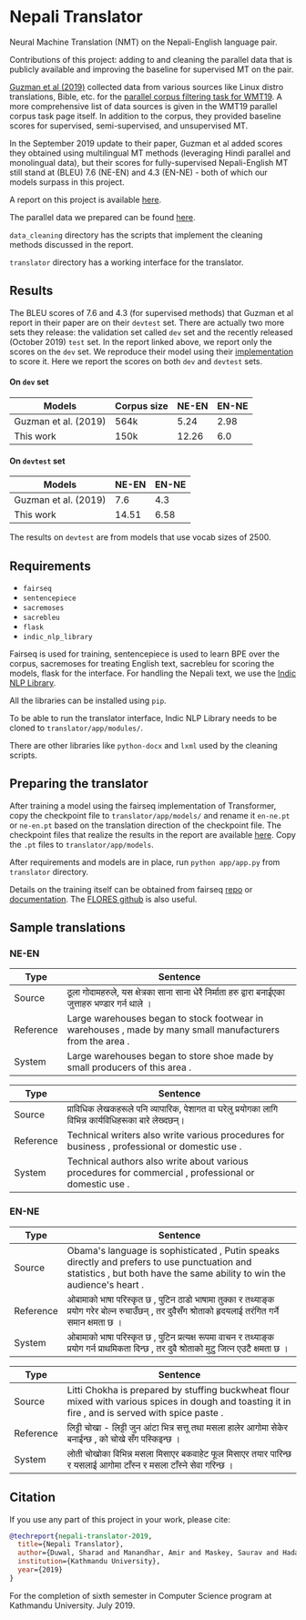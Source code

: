 # Nepali Translator

Neural Machine Translation (NMT) on the Nepali-English language pair. 

Contributions of this project: adding to and cleaning the parallel data that is publicly available and improving the baseline for supervised MT on the pair. 

[Guzman et al (2019)](https://www.aclweb.org/anthology/D19-1632/) collected data from various sources like Linux distro translations, Bible, etc. for the [parallel corpus filtering task for WMT19](http://www.statmt.org/wmt19/parallel-corpus-filtering.html). A more comprehensive list of data sources is given in the WMT19 parallel corpus task page itself. In addition to the corpus, they provided baseline scores for supervised, semi-supervised, and unsupervised MT.

In the September 2019 update to their paper, Guzman et al added scores they obtained using multilingual MT methods (leveraging Hindi parallel and monolingual data), but their scores for fully-supervised Nepali-English MT still stand at (BLEU) 7.6 (NE-EN) and 4.3 (EN-NE) - both of which our models surpass in this project.

A report on this project is available [here](https://drive.google.com/open?id=16F4e1Wr3ElosFnoVfZrEId4N0be2JPG4).

The parallel data we prepared can be found [here](https://drive.google.com/open?id=1UThfJKJFvDgTu263DNbz-WPNLqoARZ_0).

`data_cleaning` directory has the scripts that implement the cleaning methods discussed in the report.

`translator` directory has a working interface for the translator. 

## Results

The BLEU scores of 7.6 and 4.3 (for supervised methods) that Guzman et al report in their paper are on their `devtest` set. There are actually two more sets they release: the validation set called `dev` set and the recently released (October 2019) `test` set. In the report linked above, we report only the scores on the `dev` set. We reproduce their model using their [implementation](https://github.com/facebookresearch/flores/) to score it. Here we report the scores on both `dev` and `devtest` sets.

#### On `dev` set
|Models   |Corpus size  |NE-EN   |EN-NE   |
|---|---|---|---|
|Guzman et al. (2019)   |564k   |5.24   |2.98   |
|This work   |150k   |12.26   |6.0   |

#### On `devtest` set
|Models   |NE-EN   |EN-NE   |
|---|---|---|
|Guzman et al. (2019)   |7.6   |4.3  |
|This work   |14.51   | 6.58 |

The results on `devtest` are from models that use vocab sizes of 2500.

## Requirements

* `fairseq`
* `sentencepiece`
* `sacremoses`
* `sacrebleu`
* `flask`
* `indic_nlp_library`

Fairseq is used for training, sentencepiece is used to learn BPE over the corpus, sacremoses for treating English text, sacrebleu for scoring the models, flask for the interface. For handling the Nepali text, we use the [Indic NLP Library](https://github.com/anoopkunchukuttan/indic_nlp_library).

All the libraries can be installed using `pip`.

To be able to run the translator interface, Indic NLP Library needs to be cloned to `translator/app/modules/`.

There are other libraries like `python-docx` and `lxml` used by the cleaning scripts.

## Preparing the translator
After training a model using the fairseq implementation of Transformer, copy the checkpoint file to `translator/app/models/` and rename it `en-ne.pt` or `ne-en.pt` based on the translation direction of the checkpoint file. The checkpoint files that realize the results in the report are available [here](https://drive.google.com/open?id=1Ix8lPhheLym_4Hpk3v-8cbf7oJ9YW4Eg). Copy the `.pt` files to `translator/app/models`.

After requirements and models are in place, run `python app/app.py` from `translator` directory.

Details on the training itself can be obtained from fairseq [repo](https://github.com/pytorch/fairseq) or [documentation](https://fairseq.readthedocs.io). The [FLORES github](https://github.com/facebookresearch/flores/) is also useful.

## Sample translations

### NE-EN
| Type | Sentence |
|---|---|
| Source  | ठूला गोदामहरुले, यस क्षेत्रका साना साना धेरै निर्माता हरु द्वारा बनाईएका जुत्ताहरु भण्डार गर्न थाले  । |
| Reference  | Large warehouses began to stock footwear in warehouses , made by many small manufacturers from the area .   |
| System  | Large warehouses began to store shoe made by small producers of this area . |

| Type | Sentence |
|---|---|
| Source  | प्राविधिक लेखकहरूले पनि व्यापारिक, पेशागत वा घरेलु प्रयोगका लागि विभिन्न कार्यविधिहरूका बारे लेख्दछन्। |
| Reference  | Technical writers also write various procedures for business , professional or domestic use . |
| System  | Technical authors also write about various procedures for commercial , professional or domestic use . |

### EN-NE
| Type | Sentence |
|---|---|
| Source  | Obama's language is sophisticated , Putin speaks directly and prefers to use punctuation and statistics , but both have the same ability to win the audience's heart . |
| Reference  | ओबामाको भाषा परिस्कृत छ , पुटिन ठाडो भाषामा तुक्का र तथ्याङ्क प्रयोग गरेर बोल्न रुचाउँछन् , तर दुवैसँग श्रोताको हृदयलाई तरंगित गर्ने समान क्षमता छ । |
| System  | ओबामाको भाषा परिस्कृत छ , पुटिन प्रत्यक्ष रूपमा वाचन र तथ्याङ्क प्रयोग गर्न प्राथमिकता दिन्छ , तर दुवै श्रोताको मुटु जित्न एउटै क्षमता छ । |

| Type | Sentence |
|---|---|
| Source  | Litti Chokha is prepared by stuffing buckwheat flour mixed with various spices in dough and toasting it in fire , and is served with spice paste . |
| Reference  | लिट्टी चोखा - लिट्टी जुन आंटा भित्र सत्तू तथा मसला हालेर आगोमा सेकेर बनाईन्छ , को चोखे सँग पस्किइन्छ । |
| System  | लोती चोखोका विभिन्न मसला मिसाएर बकवाहेट फूल मिसाएर तयार पारिन्छ र यसलाई आगोमा टाँस्न र मसला टाँस्ने सेवा गरिन्छ । |

## Citation
If you use any part of this project in your work, please cite:

```bibtex
@techreport{nepali-translator-2019,
  title={Nepali Translator},
  author={Duwal, Sharad and Manandhar, Amir and Maskey, Saurav and Hada, Subash},
  institution={Kathmandu University},
  year={2019}
}
```

For the completion of sixth semester in Computer Science program at Kathmandu University. July 2019.
